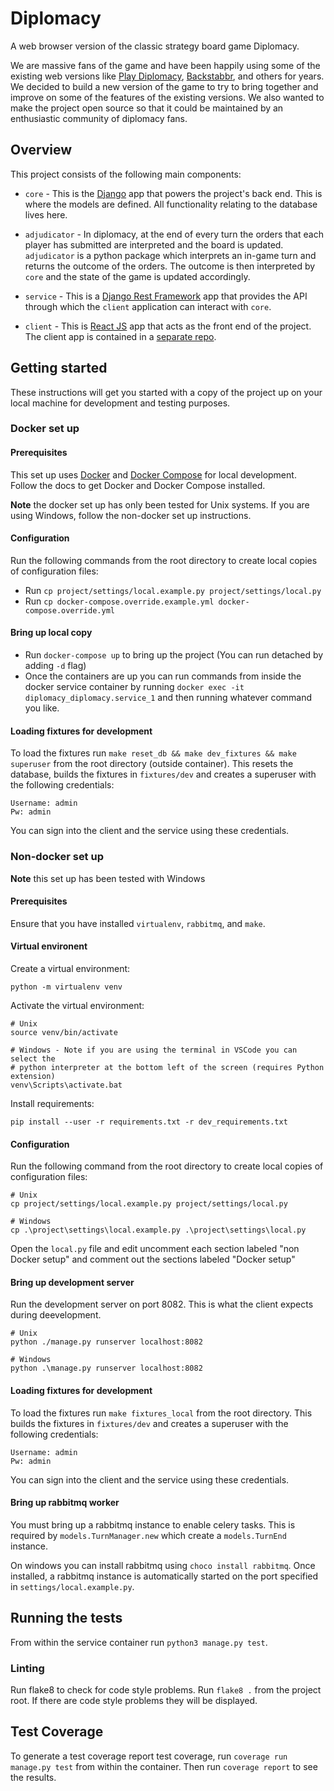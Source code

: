 # Diplomacy

A web browser version of the classic strategy board game Diplomacy.

We are massive fans of the game and have been happily using some of the
existing web versions like [Play Diplomacy][play diplomacy],
[Backstabbr][backstabbr], and others for years. We decided to build a new
version of the game to try to bring together and improve on some of the
features of the existing versions. We also wanted to make the project open
source so that it could be maintained by an enthusiastic community of diplomacy
fans.

## Overview

This project consists of the following main components:

* `core` - This is the [Django][django] app that powers the project's back end.
  This is where the models are defined. All functionality relating to the
  database lives here.

* `adjudicator` - In diplomacy, at the end of every turn the orders that each
  player has submitted are interpreted and the board is updated. `adjudicator`
  is a python package which interprets an in-game turn and returns the outcome
  of the orders. The outcome is then interpreted by `core` and the state of the
  game is updated accordingly.

* `service` - This is a [Django Rest Framework][DRF] app that provides the API
  through which the `client` application can interact with `core`.

* `client` - This is [React JS][reactjs] app that acts as the front end of the
  project. The client app is contained in a [separate repo][client].


## Getting started

These instructions will get you started with a copy of the project up on your
local machine for development and testing purposes.

### Docker set up

#### Prerequisites

This set up uses [Docker][docker] and [Docker Compose][docker-compose] for local
development. Follow the docs to get Docker and Docker Compose installed.

**Note** the docker set up has only been tested for Unix systems. If you are using Windows, follow the non-docker set up instructions.

#### Configuration

Run the following commands from the root directory to create local copies of
configuration files:

* Run `cp project/settings/local.example.py project/settings/local.py`
* Run `cp docker-compose.override.example.yml docker-compose.override.yml`

#### Bring up local copy

* Run `docker-compose up` to bring up the project (You can run detached by
  adding `-d` flag)
* Once the containers are up you can run commands from inside the docker
  service container by running `docker exec -it diplomacy_diplomacy.service_1`
  and then running whatever command you like.

#### Loading fixtures for development

To load the fixtures run `make reset_db && make dev_fixtures && make superuser` from the root directory
(outside container). This resets the database, builds the fixtures in
`fixtures/dev` and creates a superuser with the following credentials:
```
Username: admin
Pw: admin
```
You can sign into the client and the service using these credentials.

### Non-docker set up

**Note** this set up has been tested with Windows

#### Prerequisites

Ensure that you have installed `virtualenv`, `rabbitmq`, and `make`.

#### Virtual environent

Create a virtual environment:

```
python -m virtualenv venv
```

Activate the virtual environment:

```
# Unix
source venv/bin/activate

# Windows - Note if you are using the terminal in VSCode you can select the
# python interpreter at the bottom left of the screen (requires Python extension)
venv\Scripts\activate.bat
```

Install requirements:
```
pip install --user -r requirements.txt -r dev_requirements.txt
```

#### Configuration

Run the following command from the root directory to create local copies of
configuration files:
```
# Unix
cp project/settings/local.example.py project/settings/local.py

# Windows
cp .\project\settings\local.example.py .\project\settings\local.py
```

Open the `local.py` file and edit uncomment each section labeled "non Docker setup" and comment out the sections labeled "Docker setup"

#### Bring up development server

Run the development server on port 8082. This is what the client expects during deevelopment.
```
# Unix
python ./manage.py runserver localhost:8082

# Windows
python .\manage.py runserver localhost:8082
```

#### Loading fixtures for development

To load the fixtures run `make fixtures_local` from the root directory. This builds the fixtures in
`fixtures/dev` and creates a superuser with the following credentials:

```
Username: admin
Pw: admin
```

You can sign into the client and the service using these credentials.

#### Bring up rabbitmq worker

You must bring up a rabbitmq instance to enable celery tasks. This is required by
`models.TurnManager.new` which create a `models.TurnEnd` instance.

On windows you can install rabbitmq using `choco install rabbitmq`. Once installed, a rabbitmq instance is automatically started on the port specified in `settings/local.example.py`.

## Running the tests

From within the service container run `python3 manage.py test`.

### Linting

Run flake8 to check for code style problems. Run `flake8 .` from the project
root. If there are code style problems they will be displayed.

## Test Coverage

To generate a test coverage report test coverage, run `coverage run manage.py
test` from within the container. Then run `coverage report` to see the results.

[play diplomacy]: https://www.playdiplomacy.com/
[backstabbr]: https://www.backstabbr.com/
[django]: https://www.djangoproject.com/
[DRF]: https://www.django-rest-framework.org/
[reactjs]: https://www.reactjs.org/
[client]: https://www.github.com/samjhayes/diplomacy-client/
[docker]: https://docs.docker.com/
[docker-compose]: https://docs.docker.com/compose/
